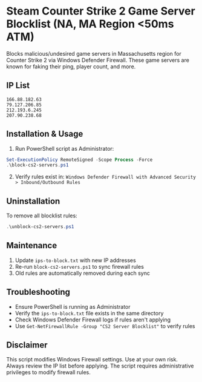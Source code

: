 # Steam Counter Strike 2 Game Server Blocklist (NA, MA Region <50ms ATM)

Blocks malicious/undesired game servers in Massachusetts region for Counter Strike 2 via Windows Defender Firewall. These game servers are known for faking their ping, player count, and more.

## IP List
```
166.88.182.63
79.127.206.85
212.193.6.245
207.90.238.68
```

## Installation & Usage
1. Run PowerShell script as Administrator:
```powershell
Set-ExecutionPolicy RemoteSigned -Scope Process -Force
.\block-cs2-servers.ps1
```

2. Verify rules exist in:
`Windows Defender Firewall with Advanced Security > Inbound/Outbound Rules`

## Uninstallation
To remove all blocklist rules:
```powershell
.\unblock-cs2-servers.ps1
```

## Maintenance
1. Update `ips-to-block.txt` with new IP addresses
2. Re-run `block-cs2-servers.ps1` to sync firewall rules
3. Old rules are automatically removed during each sync

## Troubleshooting
- Ensure PowerShell is running as Administrator
- Verify the `ips-to-block.txt` file exists in the same directory
- Check Windows Defender Firewall logs if rules aren't applying
- Use `Get-NetFirewallRule -Group "CS2 Server Blocklist"` to verify rules

## Disclaimer
This script modifies Windows Firewall settings. Use at your own risk. Always review the IP list before applying. The script requires administrative privileges to modify firewall rules.